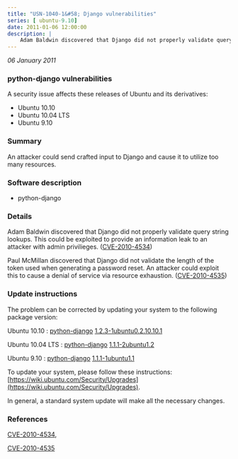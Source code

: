 ```yaml
---
title: "USN-1040-1&#58; Django vulnerabilities"
series: [ ubuntu-9.10]
date: 2011-01-06 12:00:00
description: |
    Adam Baldwin discovered that Django did not properly validate query string lookups. This could be exploited to provide an information leak to an attacker with admin privilieges. ([CVE-2010-4534](http://people.ubuntu.com/~ubuntu-security/cve/CVE-2010-4534))
--- 
```

 
 

*06 January 2011*

### python-django vulnerabilities

A security issue affects these releases of Ubuntu and its derivatives:

* Ubuntu 10.10
* Ubuntu 10.04 LTS
* Ubuntu 9.10

### Summary

An attacker could send crafted input to Django and cause it to utilize too many resources.

### Software description

* python-django 

### Details

Adam Baldwin discovered that Django did not properly validate query string lookups. This could be exploited to provide an information leak to an attacker with admin privilieges. ([CVE-2010-4534](http://people.ubuntu.com/~ubuntu-security/cve/CVE-2010-4534))

Paul McMillan discovered that Django did not validate the length of the token used when generating a password reset. An attacker could exploit this to cause a denial of service via resource exhaustion. ([CVE-2010-4535](http://people.ubuntu.com/~ubuntu-security/cve/CVE-2010-4535)) 

### Update instructions

The problem can be corrected by updating your system to the following package version:

Ubuntu 10.10
 : [python-django](https://launchpad.net/ubuntu/+source/python-django) <span> [1.2.3-1ubuntu0.2.10.10.1](https://launchpad.net/ubuntu/+source/python-django/1.2.3-1ubuntu0.2.10.10.1) </span> 

Ubuntu 10.04 LTS
 : [python-django](https://launchpad.net/ubuntu/+source/python-django) <span> [1.1.1-2ubuntu1.2](https://launchpad.net/ubuntu/+source/python-django/1.1.1-2ubuntu1.2) </span> 

Ubuntu 9.10
 : [python-django](https://launchpad.net/ubuntu/+source/python-django) <span> [1.1.1-1ubuntu1.1](https://launchpad.net/ubuntu/+source/python-django/1.1.1-1ubuntu1.1) </span> 

To update your system, please follow these instructions: [https://wiki.ubuntu.com/Security/Upgrades](https://wiki.ubuntu.com/Security/Upgrades).

In general, a standard system update will make all the necessary changes. 

### References

 
 [CVE-2010-4534](http://people.ubuntu.com/~ubuntu-security/cve/CVE-2010-4534), 

 [CVE-2010-4535](http://people.ubuntu.com/~ubuntu-security/cve/CVE-2010-4535)
 


